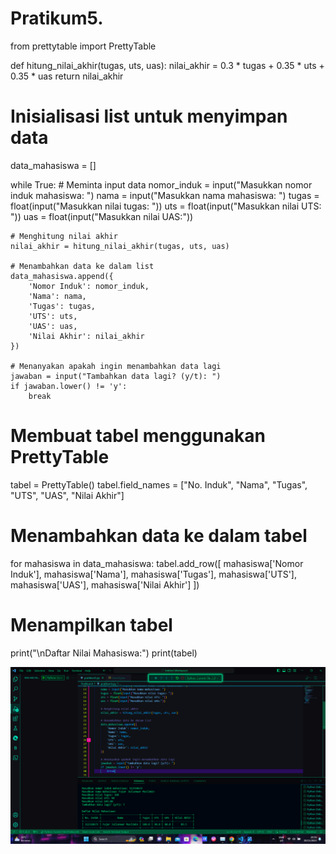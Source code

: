 # Pratikum5.
from prettytable import PrettyTable

def hitung_nilai_akhir(tugas, uts, uas):
    nilai_akhir = 0.3 * tugas + 0.35 * uts + 0.35 * uas
    return nilai_akhir

# Inisialisasi list untuk menyimpan data
data_mahasiswa = []

while True:
    # Meminta input data
    nomor_induk = input("Masukkan nomor induk mahasiswa: ")
    nama = input("Masukkan nama mahasiswa: ")
    tugas = float(input("Masukkan nilai tugas: "))
    uts = float(input("Masukkan nilai UTS: "))
    uas = float(input("Masukkan nilai UAS:"))

    # Menghitung nilai akhir
    nilai_akhir = hitung_nilai_akhir(tugas, uts, uas)

    # Menambahkan data ke dalam list
    data_mahasiswa.append({
        'Nomor Induk': nomor_induk,
        'Nama': nama,
        'Tugas': tugas,
        'UTS': uts,
        'UAS': uas,
        'Nilai Akhir': nilai_akhir
    })

    # Menanyakan apakah ingin menambahkan data lagi
    jawaban = input("Tambahkan data lagi? (y/t): ")
    if jawaban.lower() != 'y':
        break

# Membuat tabel menggunakan PrettyTable
tabel = PrettyTable()
tabel.field_names = ["No. Induk", "Nama", "Tugas", "UTS", "UAS", "Nilai Akhir"]

# Menambahkan data ke dalam tabel
for mahasiswa in data_mahasiswa:
    tabel.add_row([
        mahasiswa['Nomor Induk'],
        mahasiswa['Nama'],
        mahasiswa['Tugas'],
        mahasiswa['UTS'],
        mahasiswa['UAS'],
        mahasiswa['Nilai Akhir']
    ])

# Menampilkan tabel
print("\nDaftar Nilai Mahasiswa:")
print(tabel)

![gambar](ss1.png)

